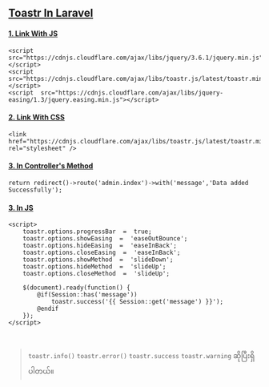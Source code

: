 ## <u>Toastr In Laravel</u>

#### <u>1. Link With JS</u>
	<script src="https://cdnjs.cloudflare.com/ajax/libs/jquery/3.6.1/jquery.min.js"></script>
    <script  src="https://cdnjs.cloudflare.com/ajax/libs/toastr.js/latest/toastr.min.js"></script>
	<script  src="https://cdnjs.cloudflare.com/ajax/libs/jquery-easing/1.3/jquery.easing.min.js"></script>


#### <u>2. Link With CSS</u>
    <link  href="https://cdnjs.cloudflare.com/ajax/libs/toastr.js/latest/toastr.min.css"  rel="stylesheet" />


#### <u>3.  In Controller's Method</u>
    return redirect()->route('admin.index')->with('message','Data added Successfully');


#### <u>3.  In JS</u>
	<script>
	    toastr.options.progressBar  =  true;
		toastr.options.showEasing  =  'easeOutBounce';
		toastr.options.hideEasing  =  'easeInBack';
		toastr.options.closeEasing  =  'easeInBack';
		toastr.options.showMethod  =  'slideDown';
		toastr.options.hideMethod  =  'slideUp';
		toastr.options.closeMethod  =  'slideUp';
		
		$(document).ready(function() {
			@if(Session::has('message'))
				toastr.success('{{ Session::get('message') }}');
			@endif
		});
	</script>

<br>

> `toastr.info()` `toastr.error()`	`toastr.success` `toastr.warning`  ဆိုပြီးရှိပါတယ်။
